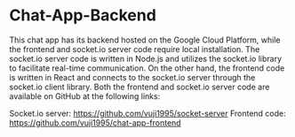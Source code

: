 # Chat-App-Backend

This chat app has its backend hosted on the Google Cloud Platform, while the frontend and socket.io server code require local installation. The socket.io server code is written in Node.js and utilizes the socket.io library to facilitate real-time communication. On the other hand, the frontend code is written in React and connects to the socket.io server through the socket.io client library. Both the frontend and socket.io server code are available on GitHub at the following links:

Socket.io server: https://github.com/vuji1995/socket-server
Frontend code: https://github.com/vuji1995/chat-app-frontend
